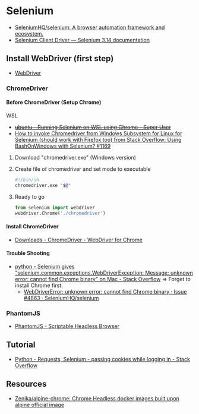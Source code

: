 # Selenium

* [SeleniumHQ/selenium: A browser automation framework and ecosystem.](https://github.com/SeleniumHQ/selenium)
* [Selenium Client Driver — Selenium 3.14 documentation](https://www.selenium.dev/selenium/docs/api/py/)

## Install WebDriver (first step)

* [WebDriver](https://w3c.github.io/webdriver/)

### ChromeDriver

#### Before ChromeDriver (Setup Chrome)

WSL

* [~~ubuntu - Running Selenium on WSL using Chrome - Super User~~](https://superuser.com/questions/1475553/running-selenium-on-wsl-using-chrome)
* [How to invoke Chromedriver from Windows Subsystem for Linux for Selenium (should work with Firefox too) from Stack Overflow: Using BashOnWindows with Selenium? #1169](http://rolandtanglao.com/2018/05/01/p1-how-to-invoke-chromedriver-from-windows-subsystem-linux/)

1. Download "chromedriver.exe" (Windows version)
2. Create file of chromedriver and set mode to executable

    ```sh
    #!/bin/sh
    chromedriver.exe "$@"
    ```

3. Ready to go

    ```py
    from selenium import webdriver
    webdriver.Chrome('./chromedriver')
    ```

#### Install ChromeDriver

* [Downloads - ChromeDriver - WebDriver for Chrome](https://chromedriver.chromium.org/downloads)

#### Trouble Shooting

* [python - Selenium gives "selenium.common.exceptions.WebDriverException: Message: unknown error: cannot find Chrome binary" on Mac - Stack Overflow](https://stackoverflow.com/questions/46026987/selenium-gives-selenium-common-exceptions-webdriverexception-message-unknown) => Forget to install Chrome first.
  * [WebDriverError: unknown error: cannot find Chrome binary · Issue #4863 · SeleniumHQ/selenium](https://github.com/SeleniumHQ/selenium/issues/4863)

### PhantomJS

* [PhantomJS - Scriptable Headless Browser](https://phantomjs.org/)

## Tutorial

* [Python - Requests, Selenium - passing cookies while logging in - Stack Overflow](https://stackoverflow.com/questions/42087985/python-requests-selenium-passing-cookies-while-logging-in)

## Resources

* [Zenika/alpine-chrome: Chrome Headless docker images built upon alpine official image](https://github.com/Zenika/alpine-chrome)
